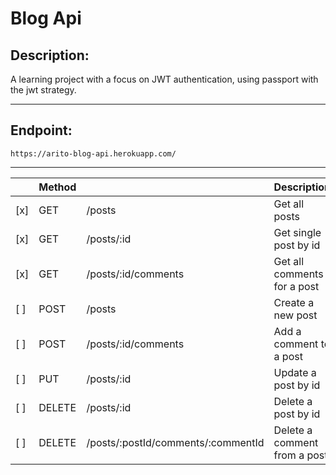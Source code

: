 # Blog Api

## Description: 

A learning project with a focus on JWT authentication, using passport with the jwt strategy.

---

## Endpoint:  
```
https://arito-blog-api.herokuapp.com/
```

---

|     | Method |                                   | Description                  | Format |
| --- | ------ | --------------------------------- | ---------------------------- | ------ |
| [x] | GET    | /posts                            | Get all posts                | |
| [x] | GET    | /posts/:id                        | Get single post by id        | |
| [x] | GET    | /posts/:id/comments               | Get all comments for a post  | | 
| [ ] | POST   | /posts                            | Create a new post            | { title, body } |
| [ ] | POST   | /posts/:id/comments                | Add a comment to a post      | { name, comment } |
| [ ] | PUT    | /posts/:id                        | Update a post by id          | |
| [ ] | DELETE | /posts/:id                        | Delete a post by id          | |
| [ ] | DELETE | /posts/:postId/comments/:commentId | Delete a comment from a post | |
